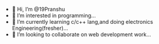- 👋 Hi, I’m @19Pranshu
- 👀 I’m interested in programming...
- 🌱 I’m currently learning c/c++ lang,and doing electronics Engineering(fresher)...
- 💞️ I’m looking to collaborate on web development work...

<!---
19Pranshu/19Pranshu is a ✨ special ✨ repository because its `README.md` (this file) appears on your GitHub profile.
You can click the Preview link to take a look at your changes.
--->
